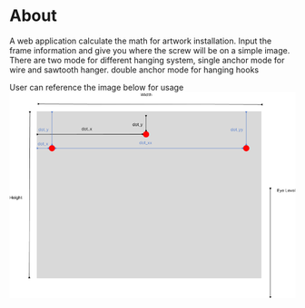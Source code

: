 <h1>About</h1>

A web application calculate the math for artwork installation. 
Input the frame information and give you where the screw will be on a simple image.
There are two mode for different hanging system, single anchor mode for wire and sawtooth hanger.
double anchor mode for hanging hooks

User can reference the image below for usage
<img src="example.png" alt="example" class="img-fluid rounded">


 